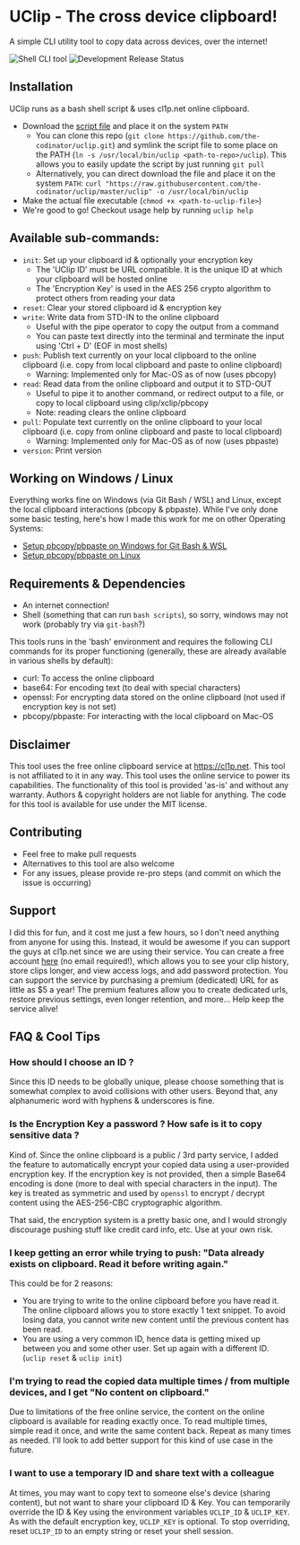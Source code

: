 # UClip - The cross device clipboard!

A simple CLI utility tool to copy data across devices, over the internet!

![Shell CLI tool](https://img.shields.io/badge/runtime-bash-blue)
![Development Release Status](https://img.shields.io/badge/release-beta-orange)

## Installation

UClip runs as a bash shell script & uses cl1p.net online clipboard.

- Download the [script file](./uclip) and place it on the system `PATH`
  - You can clone this repo (`git clone https://github.com/the-codinator/uclip.git`)
    and symlink the script file to some place on the PATH (`ln -s /usr/local/bin/uclip <path-to-repo>/uclip`). This
    allows you to easily update the script by just running `git pull`
  - Alternatively, you can direct download the file and place it on the system `PATH`:
    `curl "https://raw.githubusercontent.com/the-codinator/uclip/master/uclip" -o /usr/local/bin/uclip`
- Make the actual file executable (`chmod +x <path-to-uclip-file>`)
- We're good to go! Checkout usage help by running `uclip help`

## Available sub-commands:

- `init`: Set up your clipboard id & optionally your encryption key
  - The 'UClip ID' must be URL compatible. It is the unique ID at which your clipboard will be hosted online
  - The 'Encryption Key' is used in the AES 256 crypto algorithm to protect others from reading your data
- `reset`: Clear your stored clipboard id & encryption key
- `write`: Write data from STD-IN to the online clipboard
  - Useful with the pipe operator to copy the output from a command
  - You can paste text directly into the terminal and terminate the input using 'Ctrl + D' (EOF in most shells)
- `push`: Publish text currently on your local clipboard to the online clipboard (i.e. copy from local clipboard and
  paste to online clipboard)
  - Warning: Implemented only for Mac-OS as of now (uses pbcopy)
- `read`: Read data from the online clipboard and output it to STD-OUT
  - Useful to pipe it to another command, or redirect output to a file, or copy to local clipboard using
    clip/xclip/pbcopy
  - Note: reading clears the online clipboard
- `pull`: Populate text currently on the online clipboard to your local clipboard (i.e. copy from online clipboard and
  paste to local clipboard)
  - Warning: Implemented only for Mac-OS as of now (uses pbpaste)
- `version`: Print version

## Working on Windows / Linux

Everything works fine on Windows (via Git Bash / WSL) and Linux, except the local clipboard interactions (pbcopy &
pbpaste). While I've only done some basic testing, here's how I made this work for me on other Operating Systems:

- [Setup pbcopy/pbpaste on Windows for Git Bash & WSL](https://www.techtronic.us/pbcopy-pbpaste-for-wsl/)
- [Setup pbcopy/pbpaste on Linux](https://ostechnix.com/how-to-use-pbcopy-and-pbpaste-commands-on-linux/)

## Requirements & Dependencies

- An internet connection!
- Shell (something that can run `bash scripts`), so sorry, windows may not work (probably try via `git-bash`?)

This tools runs in the 'bash' environment and requires the following CLI commands for its proper functioning (generally,
these are already available in various shells by default):

- curl: To access the online clipboard
- base64: For encoding text (to deal with special characters)
- openssl: For encrypting data stored on the online clipboard (not used if encryption key is not set)
- pbcopy/pbpaste: For interacting with the local clipboard on Mac-OS

## Disclaimer

This tool uses the free online clipboard service at https://cl1p.net. This tool is not affiliated to it in any way. This
tool uses the online service to power its capabilities. The functionality of this tool is provided 'as-is' and without
any warranty. Authors & copyright holders are not liable for anything. The code for this tool is available for use under
the MIT license.

## Contributing

- Feel free to make pull requests
- Alternatives to this tool are also welcome
- For any issues, please provide re-pro steps (and commit on which the issue is occurring)

## Support

I did this for fun, and it cost me just a few hours, so I don't need anything from anyone for using this. Instead, it
would be awesome if you can support the guys at cl1p.net since we are using their service. You can create a free
account [here](https://cl1p.net/sys/login.jsp) (no email required!), which allows you to see your clip history, store
clips longer, and view access logs, and add password protection. You can support the service by purchasing a premium
(dedicated) URL for as little as $5 a year! The premium features allow you to create dedicated urls, restore previous
settings, even longer retention, and more... Help keep the service alive!

## FAQ & Cool Tips

### How should I choose an ID ?

Since this ID needs to be globally unique, please choose something that is somewhat complex to avoid collisions with
other users. Beyond that, any alphanumeric word with hyphens & underscores is fine.

### Is the Encryption Key a password ? How safe is it to copy sensitive data ?

Kind of. Since the online clipboard is a public / 3rd party service, I added the feature to automatically encrypt your
copied data using a user-provided encryption key. If the encryption key is not provided, then a simple Base64 encoding
is done (more to deal with special characters in the input). The key is treated as symmetric and used by `openssl` to
encrypt / decrypt content using the AES-256-CBC cryptographic algorithm.

That said, the encryption system is a pretty basic one, and I would strongly discourage pushing stuff like credit card
info, etc. Use at your own risk.

### I keep getting an error while trying to push: "Data already exists on clipboard. Read it before writing again."

This could be for 2 reasons:

- You are trying to write to the online clipboard before you have read it. The online clipboard allows you to store
  exactly 1 text snippet. To avoid losing data, you cannot write new content until the previous content has been read.
- You are using a very common ID, hence data is getting mixed up between you and some other user. Set up again with a
  different ID. (`uclip reset` & `uclip init`)

### I'm trying to read the copied data multiple times / from multiple devices, and I get "No content on clipboard."

Due to limitations of the free online service, the content on the online clipboard is available for reading exactly
once. To read multiple times, simple read it once, and write the same content back. Repeat as many times as needed. I'll
look to add better support for this kind of use case in the future.

### I want to use a temporary ID and share text with a colleague

At times, you may want to copy text to someone else's device (sharing content), but not want to share your clipboard ID
& Key. You can temporarily override the ID & Key using the environment variables `UCLIP_ID` & `UCLIP_KEY`. As with the
default encryption key, `UCLIP_KEY` is optional. To stop overriding, reset `UCLIP_ID` to an empty string or reset your
shell session.
